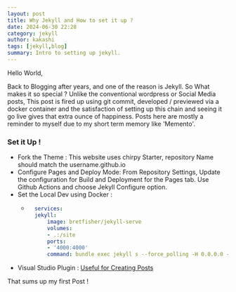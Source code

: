 ```yaml
---
layout: post
title: Why Jekyll and How to set it up ?
date: 2024-06-30 22:28
category: jekyll
author: kakashi
tags: [jekyll,blog]
summary: Intro to setting up jekyll.
---
```


Hello World,

Back to Blogging after years, and one of the reason is Jekyll. So What makes it so special ? 
Unlike the conventional wordpress or Social Media posts, This post is fired up using git commit, developed / previewed via a docker container and the satisfaction of setting up this chain and seeing it go live gives that extra ounce of happiness. Posts here are mostly a reminder to myself due to my short term memory like 'Memento'.

###  Set it Up !
- Fork the Theme : This website uses chirpy Starter, repository Name should match the username.github.io
- Configure Pages and Deploy Mode: From Repository Settings, Update the configuration for Build and Deployment for the Pages tab. Use Github Actions and choose Jekyll Configure option.
- Set the Local Dev using Docker : 
    - ```yaml            
        services:
        jekyll:
            image: bretfisher/jekyll-serve
            volumes:
            - .:/site
            ports:
            - '4000:4000'
            command: bundle exec jekyll s --force_polling -H 0.0.0.0 -P 4000 --livereload         
         ```
- Visual Studio Plugin : [Useful for Creating Posts](https://marketplace.visualstudio.com/items?itemName=rohgarg.jekyll-post)

That sums up my first Post !